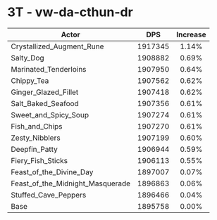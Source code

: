 # 3T - vw-da-cthun-dr
| Actor | DPS | Increase |
|---|:---:|:---:|
|Crystallized_Augment_Rune|1917345|1.14%|
|Salty_Dog|1908882|0.69%|
|Marinated_Tenderloins|1907950|0.64%|
|Chippy_Tea|1907562|0.62%|
|Ginger_Glazed_Fillet|1907418|0.62%|
|Salt_Baked_Seafood|1907356|0.61%|
|Sweet_and_Spicy_Soup|1907274|0.61%|
|Fish_and_Chips|1907270|0.61%|
|Zesty_Nibblers|1907199|0.60%|
|Deepfin_Patty|1906944|0.59%|
|Fiery_Fish_Sticks|1906113|0.55%|
|Feast_of_the_Divine_Day|1897007|0.07%|
|Feast_of_the_Midnight_Masquerade|1896863|0.06%|
|Stuffed_Cave_Peppers|1896466|0.04%|
|Base|1895758|0.00%|
